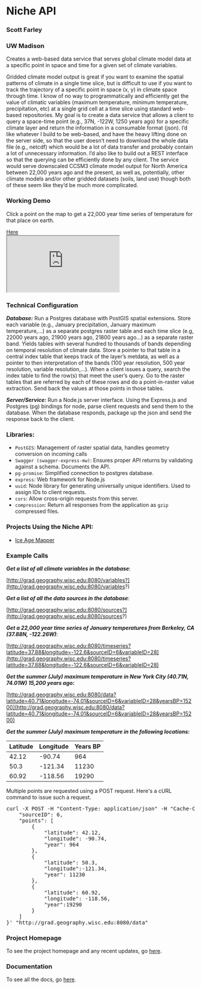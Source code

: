 # Niche API
### Scott Farley
### UW Madison

Creates a web-based data service that serves global climate model data at a specific point in space and time for a given set of climate variables.  

Gridded climate model output is great if you want to examine the spatial patterns of climate in a single time slice, but is difficult to use if you want to track the trajectory of a specific point in space (x, y) in climate space through time. I know of no way to programmatically and efficiently get the value of climatic variables (maximum temperature, minimum temperature, precipitation, etc) at a single grid cell at a time slice using standard web-based repositories.  My goal is to create a data service that allows a client to query a space-time point (e.g., 37N, -122W, 1250 years ago) for a specific climate layer and return the information in a consumable format (json).  I’d like whatever I build to be web-based, and have the heavy lifting done on the server side, so that the user doesn’t need to download the whole data file (e.g., netcdf) which would be a lot of data transfer and probably contain a lot of unnecessary information.  I’d also like to build out a REST interface so that the querying can be efficiently done by any client. The service would serve downscaled CCSM3 climate model output for North America between 22,000 years ago and the present, as well as, potentially, other climate models and/or other gridded datasets (soils, land use) though both of these seem like they’d be much more complicated.  

<h3 class='page-header'>Working Demo</h3>
<p>
  Click a point on the map to get a 22,000 year time series of temperature for that place on earth.
</p>
<a href="http://grad.geography.wisc.edu/cds/map.html">Here</a>
<div class='row' id='demo-row'>
  <iframe src="http://grad.geography.wisc.edu/cds/map.html" id='demo'></iframe>
</div>

### Technical Configuration
***Database:*** Run a Postgres database with PostGIS spatial extensions. Store each variable (e.g., January precipitation, January maximum temperature,…) as a separate postgres raster table and each time slice (e.g, 22000 years ago, 21900 years ago, 21800 years ago…) as a separate raster band. Yields tables with several hundred to thousands of bands depending on temporal resolution of climate data. Store a pointer to that table in a central index table that keeps track of the layer’s metdata, as well as a pointer to then interpretation of the bands (100 year resolution, 500 year resolution, variable resolution,...). When a client issues a query, search the index table to find the row(s) that meet the user’s query.  Go to the raster tables that are referred by each of these rows and do a point-in-raster value extraction. Send back the values at those points in those tables.

***Server/Service:*** Run a Node.js server interface. Using the Express.js and Postgres (pg) bindings for node, parse client requests and send them to the database.  When the database responds, package up the json and send the response back to the client.

### Libraries:
 - ```PostGIS```: Management of raster spatial data, handles geometry conversion on incoming calls
 - ```Swagger (swagger-express-mw)```: Ensures proper API returns by validating against a schema. Documents the API.
 - ```pg-promise```: Simplified connection to postgres database.
 - ```express```: Web framework for Node.js
 - ```uuid```: Node library for generating universally unique identifiers.  Used to assign IDs to client requests.
 - ```cors```: Allow cross-origin requests from this server.
 - ```compression```: Return all responses from the application as ```gzip``` compressed files.

### Projects Using the Niche API:
- [Ice Age Mapper](http://paleo.geography.wisc.edu)

### Example Calls

***Get a list of all climate variables in the database***:

[http://grad.geography.wisc.edu:8080/variables?](http://grad.geography.wisc.edu:8080/variables?)

***Get a list of all the data sources in the database***:

[http://grad.geography.wisc.edu:8080/sources?](http://grad.geography.wisc.edu:8080/sources?)

***Get a 22,000 year time series of January temperatures from Berkeley, CA (37.88N, -122.26W)***:

[http://grad.geography.wisc.edu:8080/timeseries?latitude=37.88&longitude=-122.6&sourceID=6&variableID=28](http://grad.geography.wisc.edu:8080/timeseries?latitude=37.88&longitude=-122.6&sourceID=6&variableID=28)

***Get the summer (July) maximum temperature in New York City (40.71N, 74.01W) 15,200 years ago:***

[http://grad.geography.wisc.edu:8080/data?latitude=40.71&longitude=-74.01&sourceID=6&variableID=28&yearsBP=15200](http://grad.geography.wisc.edu:8080/data?latitude=40.71&longitude=-74.01&sourceID=6&variableID=28&yearsBP=15200)

***Get the summer (July) maximum temperature in the following locations:***

| Latitude | Longitude | Years BP|
| -------- | --------- | ------- |
|42.12 | -90.74 | 964 |
| 50.3 | -121.34 | 11230 |
| 60.92 | -118.56 | 19290 |

Multiple points are requested using a POST request.  Here's a cURL command to issue such a request.

<pre>
curl -X POST -H "Content-Type: application/json" -H "Cache-Control: no-cache" -H "Postman-Token: 4cd7aa0d-3650-fe96-d822-8c4d1a321553" -d '{	"variableID": 34,
	"sourceID": 6,
	"points": [
		{
			"latitude": 42.12,
			"longitude": -90.74,
			"year": 964
		},
		{
			"latitude": 50.3,
			"longitude":-121.34,
			"year": 11230
		},
		{
			"latitude": 60.92,
			"longitude": -118.56,
			"year":19290
		}
	]
}' "http://grad.geography.wisc.edu:8080/data"
</pre>

### Project Homepage
To see the project homepage and any recent updates, go [here](http://grad.geography.wisc.edu/cds). 

### Documentation
To see all the docs, go [here](http://grad.geography.wisc.edu/cds/docs).
